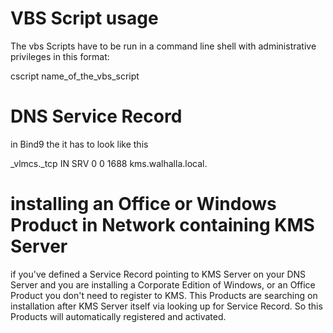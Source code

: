 
# VBS Script usage

The vbs Scripts have to be run in a command line shell with administrative privileges in this format:

 cscript name_of_the_vbs_script

# DNS Service Record
in Bind9 the it has to look like this

_vlmcs._tcp     IN  SRV 0   0   1688    kms.walhalla.local.

# installing an Office or Windows Product in Network containing KMS Server
if you've defined a Service Record pointing to KMS Server on your DNS Server
and you are installing a Corporate Edition of Windows, or an Office Product you don't need to register to KMS.
This Products are searching on installation after KMS Server itself via looking up for Service Record.
So this Products will automatically registered and activated.
